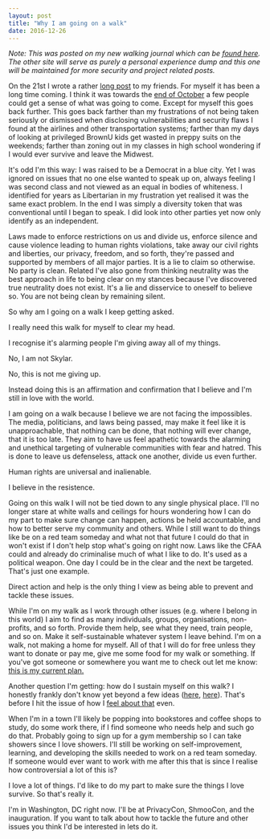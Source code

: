 ```yaml
---
layout: post
title: "Why I am going on a walk"
date: 2016-12-26
---
```


*Note: This was posted on my new walking journal which can be [found here](http://llzes.github.io/2016/12/26/going-on-a-walk.html). The other site will serve as purely a personal experience dump and this one will be maintained for more security and project related posts.*

On the 21st I wrote a rather [long post](http://llzes.github.io/resources/21-12-2016-fb.md) to my friends. For myself it has been a long time coming. I think it was towards the [end of October](https://avizc.github.io/2016/10/31/new-beginnings.html) a few people could get a sense of what was going to come. Except for myself this goes back further. This goes back farther than my frustrations of not being taken seriously or dismissed when disclosing vulnerabilities and security flaws I found at the airlines and other transportation systems; farther than my days of looking at privileged BrownU kids get wasted in preppy suits on the weekends; farther than zoning out in my classes in high school wondering if I would ever survive and leave the Midwest. 

It's odd I'm this way: I was raised to be a Democrat in a blue city. Yet I was ignored on issues that no one else wanted to speak up on, always feeling I was second class and not viewed as an equal in bodies of whiteness. I identified for years as Libertarian in my frustration yet realised it was the same exact problem. In the end I was simply a diversity token that was conventional until I began to speak. I did look into other parties yet now only identify as an independent.

Laws made to enforce restrictions on us and divide us, enforce silence and cause violence leading to human rights violations, take away our civil rights and liberties, our privacy, freedom, and so forth, they're passed and supported by members of all major parties. It is a lie to claim so otherwise. No party is clean. Related I've also gone from thinking neutrality was the best approach in life to being clear on my stances because I've discovered true neutrality does not exist. It's a lie and disservice to oneself to believe so. You are not being clean by remaining silent.

So why am I going on a walk I keep getting asked.

I really need this walk for myself to clear my head.

I recognise it's alarming people I'm giving away all of my things.

No, I am not Skylar.

No, this is not me giving up.

Instead doing this is an affirmation and confirmation that I believe and I'm still in love with the world.

I am going on a walk because I believe we are not facing the impossibles. The media, politicians, and laws being passed, may make it feel like it is unapproachable, that nothing can be done, that nothing will ever change, that it is too late. They aim to have us feel apathetic towards the alarming and unethical targeting of vulnerable communities with fear and hatred. This is done to leave us defenseless, attack one another, divide us even further.

Human rights are universal and inalienable.

I believe in the resistence.

Going on this walk I will not be tied down to any single physical place. I'll no longer stare at white walls and ceilings for hours wondering how I can do my part to make sure change can happen, actions be held accountable, and how to better serve my community and others. While I still want to do things like be on a red team someday and what not that future I could do that in won't exist if I don't help stop what's going on right now. Laws like the CFAA could and already do criminalise much of what I like to do. It's used as a political weapon. One day I could be in the clear and the next be targeted. That's just one example.

Direct action and help is the only thing I view as being able to prevent and tackle these issues.

While I'm on my walk as I work through other issues (e.g. where I belong in this world) I aim to find as many individuals, groups, organisations, non-profits, and so forth. Provide them help, see what they need, train people, and so on. Make it self-sustainable whatever system I leave behind. I'm on a walk, not making a home for myself. All of that I will do for free unless they want to donate or pay me, give me some food for my walk or something. If you've got someone or somewhere you want me to check out let me know: [this is my current plan.](http://llzes.github.io/where/)

Another question I'm getting: how do I sustain myself on this walk? I honestly frankly don't know yet beyond a few ideas ([here](https://github.com/llzes/Walk/blob/master/walking-stuff/finances.md), [here](http://llzes.github.io/faq/)). That's before I hit the issue of how I [feel about that](http://llzes.github.io/codeofethics/) even.

When I'm in a town I'll likely be popping into bookstores and coffee shops to study, do some work there, if I find someone who needs help and such go do that. Probably going to sign up for a gym membership so I can take showers since I love showers. I'll still be working on self-improvement, learning, and developing the skills needed to work on a red team someday. If someone would ever want to work with me after this that is since I realise how controversial a lot of this is?

I love a lot of things. I'd like to do my part to make sure the things I love survive. So that's really it.

I'm in Washington, DC right now. I'll be at PrivacyCon, ShmooCon, and the inauguration. If you want to talk about how to tackle the future and other issues you think I'd be interested in lets do it.
